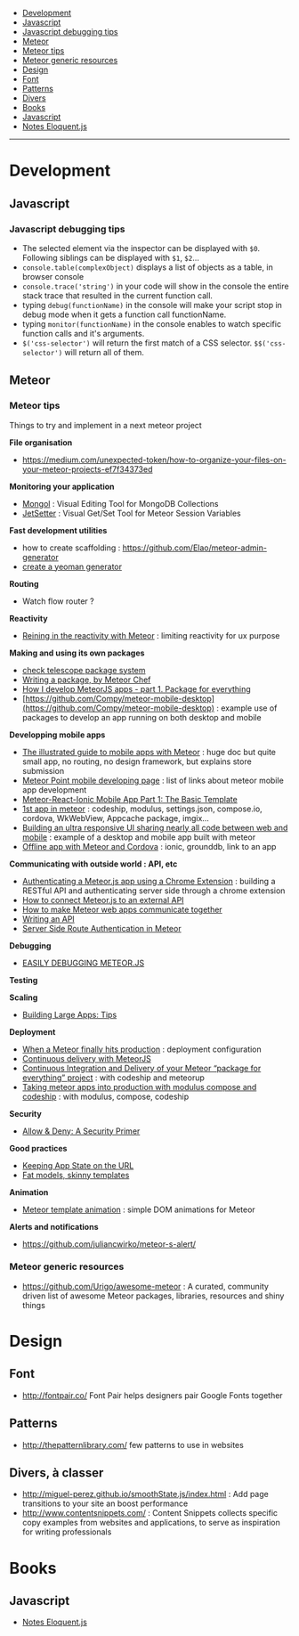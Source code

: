 * [Development](#development)
 * [Javascript](#javascript)
  * [Javascript debugging tips](#javascriptDebuggingTips)
 * [Meteor](#meteor)
  * [Meteor tips](#meteorTips)
  * [Meteor generic resources](#meteorResources)
* [Design](#design)
 * [Font](#font)
 * [Patterns](#patterns)
 * [Divers](#designdiverse)
* [Books](#design)
 * [Javascript](#javascript)
  * [Notes Eloquent.js](books/eloquentJsNotes.md)

___

# <a name="development">Development

## <a name="javascript">Javascript

### <a name="javascriptDebuggingTips">Javascript debugging tips

- The selected element via the inspector can be displayed with `$0`. Following siblings can be displayed with `$1`, `$2`...
- `console.table(complexObject)` displays a list of objects as a table, in browser console
- `console.trace('string')` in your code will show in the console the entire stack trace that resulted in the current function call.
- typing `debug(functionName)` in the console will make your script stop in debug mode when it gets a function call functionName.
- typing `monitor(functionName)` in the console enables to watch specific function calls and it's arguments.
- `$('css-selector')` will return the first match of a CSS selector. `$$('css-selector')` will return all of them.

## <a name="meteor">Meteor

### <a name="meteorTips">Meteor tips

Things to try and implement in a next meteor project

__File organisation__

- https://medium.com/unexpected-token/how-to-organize-your-files-on-your-meteor-projects-ef7f34373ed

__Monitoring your application__

- [Mongol](https://github.com/msavin/Mongol) : Visual Editing Tool for MongoDB Collections
- [JetSetter](https://github.com/msavin/JetSetter) : Visual Get/Set Tool for Meteor Session Variables

__Fast development utilities__

- how to create scaffolding : https://github.com/Elao/meteor-admin-generator
- [create a yeoman generator](http://www.mightymeteorites.com/articles/create-a-basic-yeoman-generator-for-meteor-in-20-minutes)

__Routing__
- Watch flow router ?

__Reactivity__
- [Reining in the reactivity with Meteor](http://tomkelsey.co.uk/reining-in-the-reactivity-with-meteor/) : limiting reactivity for ux purpose

__Making and using its own packages__

- [check telescope package system](http://www.telescopeapp.org/blog/previewing-telescope-big-refactor/)
- [Writing a package, by Meteor Chef](http://themeteorchef.com/recipes/writing-a-package/)
- [How I develop MeteorJS apps - part 1. Package for everything](http://howwedoapps.com/2015/07/16/how-i-develop-meteorjs-apps-part1)
- [https://github.com/Compy/meteor-mobile-desktop](https://github.com/Compy/meteor-mobile-desktop) : example use of packages to develop an app running on both desktop and mobile

__Developping mobile apps__

- [The illustrated guide to mobile apps with Meteor](https://www.yauh.de/the-illustrated-guide-to-mobile-apps-with-meteor/) : huge doc but quite small app, no routing, no design framework, but explains store submission
- [Meteor Point mobile developing page](http://meteorpoint.com/do-you-know-about/mobile-developing) : list of links about meteor mobile app development
- [Meteor-React-Ionic Mobile App Part 1: The Basic Template](https://medium.com/@SamCorcos/meteor-react-ionic-mobile-app-part-1-the-basic-template-9355ebf3397f)
- [1st app in meteor](https://medium.com/@jracollins/my-first-app-carspot-an-instagram-clone-for-cars-was-approved-for-the-itunes-store-on-the-18-8-f4668f8b17de) : codeship, modulus, settings.json, compose.io, cordova, WkWebView, Appcache package, imgix...
- [Building an ultra responsive UI sharing nearly all code between web and mobile](https://hansoftx.com/blog/building-an-ultra-responsive-ui) : example of a desktop and mobile app built with meteor
- [Offline app with Meteor and Cordova](http://rafaelquintanilha.com/offline-app-with-meteor-and-cordova/) : ionic, grounddb, link to an app

__Communicating with outside world : API, etc__

- [Authenticating a Meteor.js app using a Chrome Extension](https://medium.com/meteor-js/authenticating-a-meteor-js-app-using-a-chrome-extension-321a5e3a18e) : building a RESTful API and authenticating server side through a chrome extension
- [How to connect Meteor.js to an external API](https://medium.com/meteor-js/how-to-connect-meteor-js-to-an-external-api-93c0d856433b)
- [How to make Meteor web apps communicate together](https://medium.com/unexpected-token/how-to-make-meteor-web-apps-communicate-together-a-comparison-with-the-rest-api-method-acef91040faf)
- [Writing an API](http://themeteorchef.com/recipes/writing-an-api/)
- [Server Side Route Authentication in Meteor](https://blog.kayla.com.au/server-side-route-authentication-in-meteor/)

__Debugging__
- [EASILY DEBUGGING METEOR.JS](http://joshowens.me/easily-debugging-meteor-js/)

__Testing__

__Scaling__
- [Building Large Apps: Tips](https://meteor.hackpad.com/Building-Large-Apps-Tips-d8PQ848nLyE)

__Deployment__

- [When a Meteor finally hits production](https://medium.com/@davidyahalomi/when-a-meteor-finally-hits-production-6c37b81f795b) : deployment configuration
- [Continuous delivery with MeteorJS](https://sungwoncho.io/meteorjs-continuous-delivery/)
- [Continuous Integration and Delivery of your Meteor “package for everything” project](http://howwedoapps.com/2015/07/27/how-i-develop-meteorjs-apps-part-3-continuous-integration-and-delivery-of-your-meteor-package-for-everything-project) : with codeship and meteorup
- [Taking meteor apps into production with modulus compose and codeship](https://medium.com/@david_sykora/taking-meteor-apps-into-production-with-modulus-compose-and-codeship-54236d7f0cc) : with modulus, compose, codeship

__Security__
- [Allow & Deny: A Security Primer](https://www.discovermeteor.com/blog/allow-deny-a-security-primer/)

__Good practices__
- [Keeping App State on the URL](https://meteorhacks.com/meteor-ui-pattern-keeping-app-state-in-the-url)
- [Fat models, skinny templates](http://joshowens.me/fat-models-skinny-templates/)

__Animation__

- [Meteor template animation](https://github.com/gwendall/meteor-template-animations) : simple DOM animations for Meteor


__Alerts and notifications__

- https://github.com/juliancwirko/meteor-s-alert/

### <a name="meteorResources">Meteor generic resources

- https://github.com/Urigo/awesome-meteor : A curated, community driven list of awesome Meteor packages, libraries, resources and shiny things



# <a name="design">Design

## <a name="font">Font

- http://fontpair.co/ Font Pair helps designers pair Google Fonts together

## <a name="patterns">Patterns

- http://thepatternlibrary.com/ few patterns to use in websites

## <a name="designdiverse">Divers, à classer

- http://miguel-perez.github.io/smoothState.js/index.html : Add page transitions to your site an boost performance
- http://www.contentsnippets.com/ : Content Snippets collects specific copy examples from websites and applications, to serve as inspiration for writing professionals


# <a name="books">Books

## <a name="javascript">Javascript

- [Notes Eloquent.js](books/eloquentJsNotes.md)


